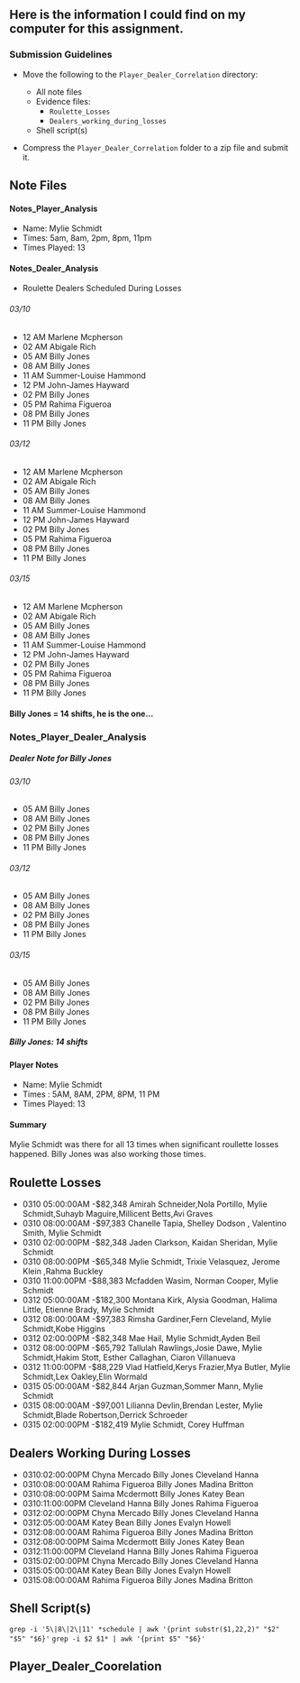 ## Here is the information I could find on my computer for this assignment. 

### Submission Guidelines

- Move the following to the `Player_Dealer_Correlation` directory:
  - All note files
  - Evidence files:
    - `Roulette_Losses`
    - `Dealers_working_during_losses`
  - Shell script(s)

- Compress the `Player_Dealer_Correlation` folder to a zip file and submit it.

## Note Files
#### Notes_Player_Analysis
- Name: Mylie Schmidt
- Times: 5am, 8am, 2pm, 8pm, 11pm
- Times Played: 13

#### Notes_Dealer_Analysis
- Roulette Dealers Scheduled During Losses

###### 03/10
- 12 AM Marlene Mcpherson
- 02 AM Abigale Rich
- 05 AM Billy Jones
- 08 AM Billy Jones
- 11 AM Summer-Louise Hammond
- 12 PM John-James Hayward
- 02 PM Billy Jones
- 05 PM Rahima Figueroa
- 08 PM Billy Jones
- 11 PM Billy Jones

###### 03/12
- 12 AM Marlene Mcpherson
- 02 AM Abigale Rich
- 05 AM Billy Jones
- 08 AM Billy Jones
- 11 AM Summer-Louise Hammond
- 12 PM John-James Hayward
- 02 PM Billy Jones
- 05 PM Rahima Figueroa
- 08 PM Billy Jones
- 11 PM Billy Jones

###### 03/15
- 12 AM Marlene Mcpherson
- 02 AM Abigale Rich
- 05 AM Billy Jones
- 08 AM Billy Jones
- 11 AM Summer-Louise Hammond
- 12 PM John-James Hayward
- 02 PM Billy Jones
- 05 PM Rahima Figueroa
- 08 PM Billy Jones
- 11 PM Billy Jones

#### Billy Jones = 14 shifts, he is the one...


### Notes_Player_Dealer_Analysis
##### Dealer Note for Billy Jones
###### 03/10
- 05 AM Billy Jones
- 08 AM Billy Jones
- 02 PM Billy Jones
- 08 PM Billy Jones
- 11 PM Billy Jones
###### 03/12
- 05 AM Billy Jones
- 08 AM Billy Jones
- 02 PM Billy Jones
- 08 PM Billy Jones
- 11 PM Billy Jones
###### 03/15
- 05 AM Billy Jones
- 08 AM Billy Jones
- 02 PM Billy Jones
- 08 PM Billy Jones
- 11 PM Billy Jones

##### Billy Jones: 14 shifts

#### Player Notes
- Name: Mylie Schmidt
- Times : 5AM, 8AM, 2PM, 8PM, 11 PM
- Times Played: 13

#### Summary

Mylie Schmidt was there for all 13 times when significant roullette losses happened. Billy Jones was also working those times.

## Roulette Losses
- 0310 05:00:00AM	-$82,348	      Amirah Schneider,Nola Portillo, Mylie Schmidt,Suhayb Maguire,Millicent Betts,Avi Graves
- 0310 08:00:00AM	-$97,383	      Chanelle Tapia, Shelley Dodson , Valentino Smith, Mylie Schmidt
- 0310 02:00:00PM	-$82,348	      Jaden Clarkson, Kaidan Sheridan, Mylie Schmidt 
- 0310 08:00:00PM	-$65,348        Mylie Schmidt, Trixie Velasquez, Jerome Klein ,Rahma Buckley
- 0310 11:00:00PM	-$88,383	      Mcfadden Wasim, Norman Cooper, Mylie Schmidt 
- 0312 05:00:00AM	-$182,300	      Montana Kirk, Alysia Goodman, Halima Little, Etienne Brady, Mylie Schmidt
- 0312 08:00:00AM	-$97,383        Rimsha Gardiner,Fern Cleveland, Mylie Schmidt,Kobe Higgins	
- 0312 02:00:00PM	-$82,348        Mae Hail,  Mylie Schmidt,Ayden Beil	
- 0312 08:00:00PM	-$65,792        Tallulah Rawlings,Josie Dawe, Mylie Schmidt,Hakim Stott, Esther Callaghan, Ciaron Villanueva	
- 0312 11:00:00PM	-$88,229        Vlad Hatfield,Kerys Frazier,Mya Butler, Mylie Schmidt,Lex Oakley,Elin Wormald	
- 0315 05:00:00AM	-$82,844        Arjan Guzman,Sommer Mann, Mylie Schmidt	
- 0315 08:00:00AM	-$97,001        Lilianna Devlin,Brendan Lester, Mylie Schmidt,Blade Robertson,Derrick Schroeder	
- 0315 02:00:00PM	-$182,419       Mylie Schmidt, Corey Huffman

## Dealers Working During Losses
- 0310:02:00:00PM	Chyna Mercado	Billy Jones	Cleveland Hanna
- 0310:08:00:00AM	Rahima Figueroa	Billy Jones	Madina Britton
- 0310:08:00:00PM	Saima Mcdermott	Billy Jones	Katey Bean
- 0310:11:00:00PM	Cleveland Hanna	Billy Jones	Rahima Figueroa
- 0312:02:00:00PM	Chyna Mercado	Billy Jones	Cleveland Hanna
- 0312:05:00:00AM	Katey Bean	Billy Jones	Evalyn Howell
- 0312:08:00:00AM	Rahima Figueroa	Billy Jones	Madina Britton
- 0312:08:00:00PM	Saima Mcdermott	Billy Jones	Katey Bean
- 0312:11:00:00PM	Cleveland Hanna	Billy Jones	Rahima Figueroa
- 0315:02:00:00PM	Chyna Mercado	Billy Jones	Cleveland Hanna
- 0315:05:00:00AM	Katey Bean	Billy Jones	Evalyn Howell
- 0315:08:00:00AM	Rahima Figueroa	Billy Jones	Madina Britton

## Shell Script(s)
`grep -i '5\|8\|2\|11' *schedule | awk '{print substr($1,22,2)" "$2" "$5" "$6}'`
`grep -i $2 $1* | awk '{print $5" "$6}'`

## Player_Dealer_Coorelation














